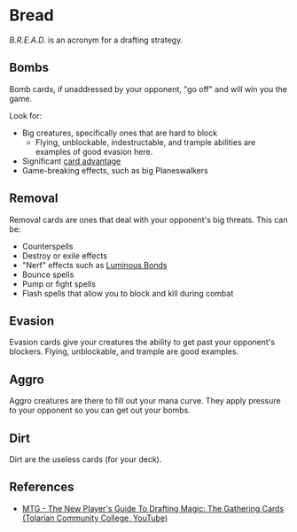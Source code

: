 # Bread

_B.R.E.A.D._ is an acronym for a drafting strategy.

## Bombs

Bomb cards, if unaddressed by your opponent, "go off" and will win you the game.

Look for:

- Big creatures, specifically ones that are hard to block
  - Flying, unblockable, indestructable, and trample abilities are examples of
    good evasion here.
- Significant [card advantage](/games/mtg/card-advantage.md)
- Game-breaking effects, such as big Planeswalkers

## Removal

Removal cards are ones that deal with your opponent's big threats. This can be:

- Counterspells
- Destroy or exile effects
- "Nerf" effects such as [Luminous Bonds](https://scryfall.com/card/grn/21/)
- Bounce spells
- Pump or fight spells
- Flash spells that allow you to block and kill during combat

## Evasion

Evasion cards give your creatures the ability to get past your opponent's
blockers. Flying, unblockable, and trample are good examples.

## Aggro

Aggro creatures are there to fill out your mana curve. They apply pressure to
your opponent so you can get out your bombs.

## Dirt

Dirt are the useless cards (for your deck).

## References

- [MTG - The New Player's Guide To Drafting Magic: The Gathering Cards (Tolarian Community College, YouTube)](https://www.youtube.com/watch?v=fUqPxSYPfrA)
